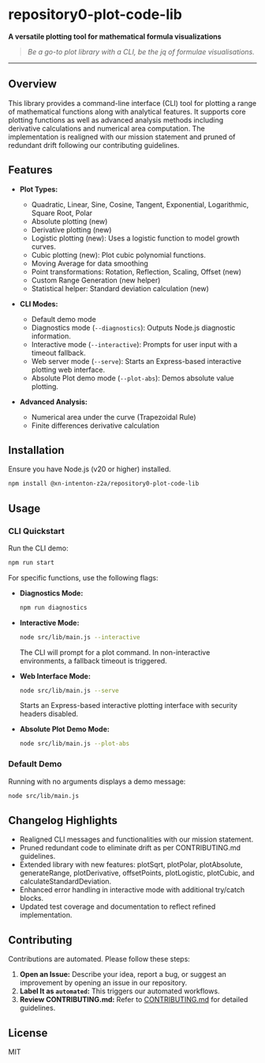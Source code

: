 # repository0-plot-code-lib

**A versatile plotting tool for mathematical formula visualizations**

> _Be a go-to plot library with a CLI, be the jq of formulae visualisations._

---

## Overview

This library provides a command-line interface (CLI) tool for plotting a range of mathematical functions along with analytical features. It supports core plotting functions as well as advanced analysis methods including derivative calculations and numerical area computation. The implementation is realigned with our mission statement and pruned of redundant drift following our contributing guidelines.

## Features

- **Plot Types:**
  - Quadratic, Linear, Sine, Cosine, Tangent, Exponential, Logarithmic, Square Root, Polar
  - Absolute plotting (new)
  - Derivative plotting (new)
  - Logistic plotting (new): Uses a logistic function to model growth curves.
  - Cubic plotting (new): Plot cubic polynomial functions.
  - Moving Average for data smoothing
  - Point transformations: Rotation, Reflection, Scaling, Offset (new)
  - Custom Range Generation (new helper)
  - Statistical helper: Standard deviation calculation (new)

- **CLI Modes:**
  - Default demo mode
  - Diagnostics mode (`--diagnostics`): Outputs Node.js diagnostic information.
  - Interactive mode (`--interactive`): Prompts for user input with a timeout fallback.
  - Web server mode (`--serve`): Starts an Express-based interactive plotting web interface.
  - Absolute Plot demo mode (`--plot-abs`): Demos absolute value plotting.

- **Advanced Analysis:**
  - Numerical area under the curve (Trapezoidal Rule)
  - Finite differences derivative calculation

## Installation

Ensure you have Node.js (v20 or higher) installed.

```bash
npm install @xn-intenton-z2a/repository0-plot-code-lib
```

## Usage

### CLI Quickstart

Run the CLI demo:

```bash
npm run start
```

For specific functions, use the following flags:

- **Diagnostics Mode:**
  ```bash
  npm run diagnostics
  ```

- **Interactive Mode:**
  ```bash
  node src/lib/main.js --interactive
  ```
  The CLI will prompt for a plot command. In non-interactive environments, a fallback timeout is triggered.

- **Web Interface Mode:**
  ```bash
  node src/lib/main.js --serve
  ```
  Starts an Express-based interactive plotting interface with security headers disabled.

- **Absolute Plot Demo Mode:**
  ```bash
  node src/lib/main.js --plot-abs
  ```

### Default Demo

Running with no arguments displays a demo message:

```bash
node src/lib/main.js
```

## Changelog Highlights

- Realigned CLI messages and functionalities with our mission statement.
- Pruned redundant code to eliminate drift as per CONTRIBUTING.md guidelines.
- Extended library with new features: plotSqrt, plotPolar, plotAbsolute, generateRange, plotDerivative, offsetPoints, plotLogistic, plotCubic, and calculateStandardDeviation.
- Enhanced error handling in interactive mode with additional try/catch blocks.
- Updated test coverage and documentation to reflect refined implementation.

## Contributing

Contributions are automated. Please follow these steps:

1. **Open an Issue:** Describe your idea, report a bug, or suggest an improvement by opening an issue in our repository.
2. **Label It as `automated`:** This triggers our automated workflows.
3. **Review CONTRIBUTING.md:** Refer to [CONTRIBUTING.md](./CONTRIBUTING.md) for detailed guidelines.

## License

MIT
